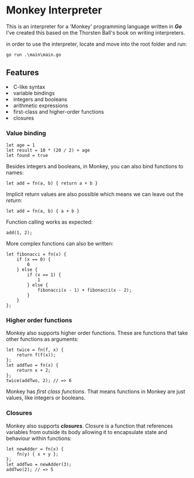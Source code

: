 <h1>Monkey Interpreter</h1>

This is an interpreter for a 'Monkey' programming language written in <b><i>Go</i></b><br/>
I've created this based on the Thorsten Ball's book on writing interpreters.<br/>

in order to use the interpreter, locate and move into the root folder and run:
    
    go run .\main\main.go

<h2>Features</h2>
<li>C-like syntax</li>
<li>variable bindings</li>
<li>integers and booleans</li>
<li>arithmetic expressions</li>
<li>first-class and higher-order functions</li>
<li>closures</li>

<h3>Value binding</h3>

    let age = 1
    let result = 10 * (20 / 2) + age
    let found = true

Besides integers and booleans, in Monkey, you can also bind functions to names:

    let add = fn(a, b) { return a + b }

Implicit return values are also possible which means we can leave out the _return_:

    let add = fn(a, b) { a + b }

Function calling works as expected:

    add(1, 2);

More complex functions can also be written:

    let fibonacci = fn(x) {
        if (x == 0) {
            0
        } else {
            if (x == 1) {
                1
            } else {
                fibonacci(x - 1) + fibonacci(x - 2);
            }
        }
    };

<h3>Higher order functions</h3>
Monkey also supports higher order functions. These are functions that take other functions as arguments:

    let twice = fn(f, x) {
        return f(f(x));
    };
    let addTwo = fn(x) {
        return x + 2;
    };
    twice(addTwo, 2); // => 6

Monkey has _first class functions_. That means functions in Monkey are just values, like integers or booleans.<br/>

<h3>Closures</h3>
Monkey also supports <b><i>closures</i></b>. Closure is a function that references variables from outside its body allowing
it to encapsulate state and behaviour within functions:

    let newAdder = fn(x) {
        fn(y) { x + y };
    };
    let addTwo = newAdder(3);
    addTwo(2); // => 5
